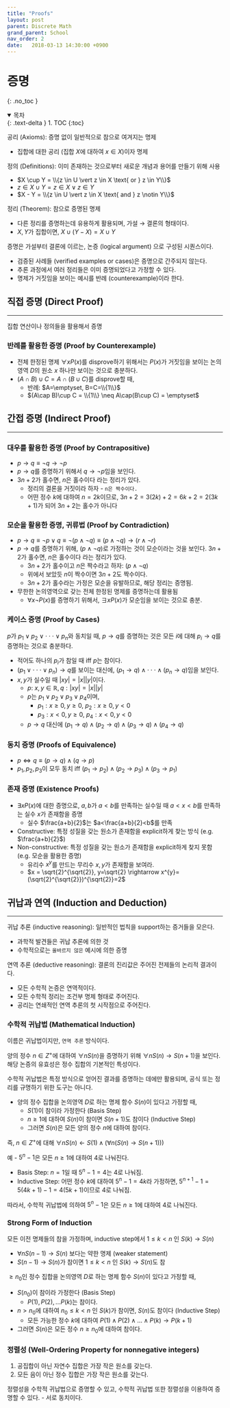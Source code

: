 ```yaml
---
title: "Proofs"
layout: post
parent: Discrete Math
grand_parent: School
nav_order: 2
date:   2018-03-13 14:30:00 +0900
--- 
```

# 증명
{: .no_toc }

<details open markdown="block">
  <summary>
    목차
  </summary>
  {: .text-delta }
1. TOC
{:toc}
</details>

공리 (Axioms): 증명 없이 일반적으로 참으로 여겨지는 명제
- 집합에 대한 공리 (집합 $X$에 대하여 $x \in X$)이자 명제

정의 (Definitions): 이미 존재하는 것으로부터 새로운 개념과 용어를 만들기 위해 사용
- $X \cup Y = \\{z \in U \vert z \in X \text{ or } z \in Y\\}$
- $z \in X \cup Y = z \in X \vee z \in Y$
- $X - Y = \\{z \in U \vert z \in X \text{ and } z \notin Y\\}$

정리 (Theorem): 참으로 증명된 명제
- 다른 정리를 증명하는데 유용하게 활용되며, 가설 $\rightarrow$ 결론의 형태이다.
- $X, Y$가 집합이면, $X\cup (Y-X) = X \cup Y$


증명은 가설부터 결론에 이르는, 논증 (logical argument) 으로 구성된 시퀀스이다.
- 검증된 사례들 (verified examples or cases)은 증명으로 간주되지 않는다.
- 추론 과정에서 여러 정리들은 이미 증명되었다고 가정할 수 있다.
- 명제가 거짓임을 보이는 예시를 반례 (counterexample)이라 한다.

## 직접 증명 (Direct Proof)
---
집합 연산이나 정의들을 활용해서 증명

### 반례를 활용한 증명 (Proof by Counterexample)
- 전체 한정된 명제 $\forall x P(x)$를 disprove하기 위해서는 $P(x)$가 거짓임을 보이는 논의영역 $D$의 원소 $x$ 하나만 보이는 것으로 충분하다.
- $(A\cap B)\cup C = A\cap(B\cup C)$를 disprove할 때,
    - 반례: $A=\emptyset, B=C=\\{1\\}$
    - $(A\cap B)\cup C = \\{1\\} \neq A\cap(B\cup C) = \emptyset$

## 간접 증명 (Indirect Proof)
---
### 대우를 활용한 증명 (Proof by Contrapositive)
- $p \rightarrow q \equiv \neg q \rightarrow \neg p$
- $p \rightarrow q$를 증명하기 위해서 $q \rightarrow \neg p$임을 보인다.
- $3n+2$가 홀수면, $n$은 홀수이다 라는 정리가 있다.
    - 정리의 결론을 거짓이라 하자 - `n은 짝수이다.`
    - 어떤 정수 $k$에 대하여 $n = 2k$이므로, $3n+2 = 3(2k)+2 = 6k+2 = 2(3k+1)$가 되어 $3n+2$는 홀수가 아니다

### 모순을 활용한 증명, 귀류법 (Proof by Contradiction)
- $p \rightarrow q \equiv \neg p \vee q \equiv \neg(p\wedge\neg q) \equiv (p\wedge\neg q) \rightarrow (r\wedge \neg r)$
- $p \rightarrow q$를 증명하기 위해, $(p\wedge\neg q)$로 가정하는 것이 모순이라는 것을 보인다.
$3n+2$가 홀수면, $n$은 홀수이다 라는 정리가 있다.
    - $3n+2$가 홀수이고 $n$은 짝수라고 하자: $(p\wedge\neg q)$
    - 위에서 보았듯 $n$이 짝수이면 $3n+2$도 짝수이다.
    - $3n+2$가 홀수라는 가정은 모순을 유발하므로, 해당 정리는 증명됨.
- 무한한 논의영역으로 갖는 전체 한정된 명제를 증명하는데 활용됨
    - $\forall x \neg P(x)$를 증명하기 위해서, $\exists x P(x)$가 모순임을 보이는 것으로 충분.

### 케이스 증명 (Proof by Cases)
$p$가 $p_{1}\vee p_{2} \vee \cdot\cdot\cdot\vee p_{n}$와 동치일 때, $p\rightarrow q$를 증명하는 것은 모든 $i$에 대해 $p_{i} \rightarrow q$를 증명하는 것으로 충분하다.
- 적어도 하나의 $p_{i}$가 참일 때 $\text{iff } p$는 참이다.
- $(p_{1}\vee \cdot\cdot\cdot\vee p_{n})\rightarrow q$를 보이는 대신에, $(p_{1}\rightarrow q)\wedge\cdot\cdot\cdot\wedge(p_{n}\rightarrow q)$임을 보인다.
- $x, y$가 실수일 때 $\vert xy\vert=\vert x \vert\vert y\vert$이다.
    - $p$: $x, y \in \mathbb{R}, q: \vert xy\vert=\vert x \vert\vert y\vert$
    - $p$는 $p_{1}\vee p_{2}\vee p_{3}\vee p_{4}$이며,
        - $p_{1}: x\geq0, y\geq0$, $p_{2}: x\geq0, y<0$
        - $p_{3}: x<0, y\geq0$, $p_{4}: x<0, y<0$
    - $p\rightarrow q$ 대신에 $(p_{1}\rightarrow q)\wedge(p_{2}\rightarrow q)\wedge(p_{3}\rightarrow q)\wedge(p_{4}\rightarrow q)$

### 동치 증명 (Proofs of Equivalence)
- $p\iff q \equiv (p\rightarrow q)\wedge (q \rightarrow p)$
- $p_{1}, p_{2}, p_{3}$이 모두 동치 iff $(p_{1}\rightarrow p_{2})\wedge(p_{2}\rightarrow p_{3})\wedge(p_{3}\rightarrow p_{1})$

### 존재 증명 (Existence Proofs)
- $\exists x P(x)$에 대한 증명으로, $a, b$가 $a<b$를 만족하는 실수일 때 $a<x<b$를 만족하는 실수 $x$가 존재함을 증명
    - 실수 $\frac{a+b}{2}$는 $a<\frac{a+b}{2}<b$를 만족
- Constructive: 특정 성질을 갖는 원소가 존재함을 explicit하게 찾는 방식 (e.g. $\frac{a+b}{2}$)
- Non-constructive: 특정 성질을 갖는 원소가 존재함을 explicit하게 찾지 못함 (e.g. 모순을 활용한 증명)
    - 유리수 $x^{y}$를 만드는 무리수 $x, y$가 존재함을 보여라.
    - $x = \sqrt{2}^{\sqrt{2}}, y=\sqrt{2} \rightarrow x^{y}=(\sqrt{2}^{\sqrt{2}})^{\sqrt{2}}=2$

## 귀납과 연역 (Induction and Deduction)
---
귀납 추론 (inductive reasoning): 일반적인 법칙을 support하는 증거들을 모은다.
- 과학적 발견들은 귀납 추론에 의한 것
- 수학적으로는 `올바르지 않은` 예시에 의한 증명

연역 추론 (deductive reasoning): 결론의 진리값은 주어진 전제들의 논리적 결과이다.
- 모든 수학적 논증은 연역적이다.
- 모든 수학적 정리는 조건부 명제 형태로 주어진다.
- 공리는 연쇄적인 연역 추론의 첫 시작점으로 주어진다.

### 수학적 귀납법 (Mathematical Induction)
이름은 귀납법이지만, `연역 추론` 방식이다.

양의 정수 $n \in Z^{+}$에 대하여 $\forall n S(n)$을 증명하기 위해 $\forall n S(n) \rightarrow S(n+1)$을 보인다. 해당 논증의 유효성은 정수 집합의 기본적인 특성이다. 

수학적 귀납법은 특정 방식으로 얻어진 결과를 증명하는 데에만 활용되며, 공식 또는 정리를 규명하기 위한 도구는 아니다.

* 양의 정수 집합을 논의영역 $D$로 하는 명제 함수 $S(n)$이 있다고 가정할 때,
    - $S(1)$이 참이라 가정한다 (Basis Step)
    - $n\geq1$에 대하여 $S(n)$이 참이면 $S(n+1)$도 참이다 (Inductive Step)
    - 그러면 $S(n)$은 모든 양의 정수 $n$에 대하여 참이다.

즉, $n \in Z^{+}$에 대해 $\forall n S(n) \leftarrow S(1) \wedge (\forall n(S(n) \rightarrow S(n+1)))$

예 - $5^{n}-1$은 모든 $n\geq 1$에 대하여 4로 나눠진다.
- Basis Step: $n=1$일 때 $5^{n}-1=4$는 4로 나눠짐.
- Inductive Step: 어떤 정수 $k$에 대하여 $5^{n}-1=4k$라 가정하면, $5^{n+1}-1=5(4k+1)-1=4(5k+1)$이므로 4로 나눠짐.

따라서, 수학적 귀납법에 의하여 $5^{n}-1$은 모든 $n\geq 1$에 대하여 4로 나눠진다.

### Strong Form of Induction
모든 이전 명제들의 참을 가정하며, inductive step에서 $1\leq k < n$ 인 $S(k) \rightarrow S(n)$ 
* $\forall n S(n-1) \rightarrow S(n)$ 보다는 약한 명제 (weaker statement)
* $S(n-1) \rightarrow S(n)$가 참이면 $1\leq k < n$ 인 $S(k) \rightarrow S(n)$도 참

$\geq n_{0}$인 정수 집합을 논의영역 $D$로 하는 명제 함수 $S(n)$이 있다고 가정할 때,
- $S(n_{0})$이 참이라 가정한다 (Basis Step)
    - $P(1), P(2), ... P(k)$는 참이다.
- $n>n_{0}$에 대하여 $n_{0}\leq k<n$ 인 $S(k)$가 참이면, $S(n)$도 참이다 (Inductive Step)
    - 모든 가능한 정수 $k$에 대하여 $P(1) \wedge P(2) \wedge ... \wedge P(k) \rightarrow P(k+1)$
- 그러면 $S(n)$은 모든 정수 $n\geq n_{0}$에 대하여 참이다.

### 정렬성 (Well-Ordering Property for nonnegative integers)
1. 공집합이 아닌 자연수 집합은 가장 작은 원소를 갖는다.
2. 모든 음이 아닌 정수 집합은 가장 작은 원소를 갖는다.

정렬성을 수학적 귀납법으로 증명할 수 있고, 수학적 귀납법 또한 정렬성을 이용하여 증명할 수 있다. - 서로 동치이다.